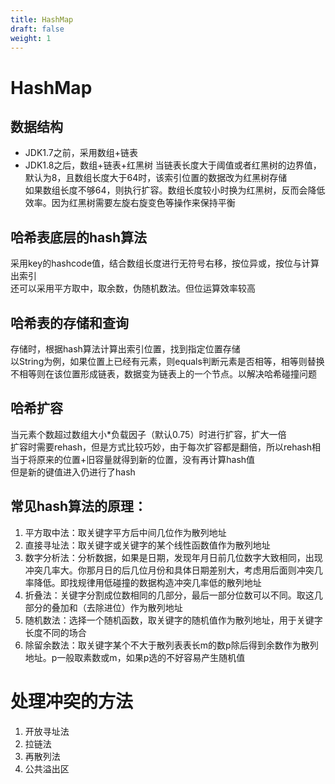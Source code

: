 ```yaml
---
title: HashMap
draft: false
weight: 1
---
```


# HashMap
## 数据结构
- JDK1.7之前，采用数组+链表
- JDK1.8之后，数组+链表+红黑树
当链表长度大于阈值或者红黑树的边界值，默认为8，且数组长度大于64时，该索引位置的数据改为红黑树存储  
如果数组长度不够64，则执行扩容。数组长度较小时换为红黑树，反而会降低效率。因为红黑树需要左旋右旋变色等操作来保持平衡  

## 哈希表底层的hash算法
采用key的hashcode值，结合数组长度进行无符号右移，按位异或，按位与计算出索引  
还可以采用平方取中，取余数，伪随机数法。但位运算效率较高  
    
## 哈希表的存储和查询
存储时，根据hash算法计算出索引位置，找到指定位置存储  
以String为例，如果位置上已经有元素，则equals判断元素是否相等，相等则替换    
不相等则在该位置形成链表，数据变为链表上的一个节点。以解决哈希碰撞问题  
    
## 哈希扩容
当元素个数超过数组大小*负载因子（默认0.75）时进行扩容，扩大一倍  
扩容时需要rehash，但是方式比较巧妙，由于每次扩容都是翻倍，所以rehash相当于将原来的位置+旧容量就得到新的位置，没有再计算hash值  
但是新的键值进入仍进行了hash  
    
    
## 常见hash算法的原理：
1. 平方取中法：取关键字平方后中间几位作为散列地址
2. 直接寻址法：取关键字或关键字的某个线性函数值作为散列地址
3. 数字分析法：分析数据，如果是日期，发现年月日前几位数字大致相同，出现冲突几率大。你那月日的后几位月份和具体日期差别大，考虑用后面则冲突几率降低。即找规律用低碰撞的数据构造冲突几率低的散列地址
4. 折叠法：关键字分割成位数相同的几部分，最后一部分位数可以不同。取这几部分的叠加和（去除进位）作为散列地址
5. 随机数法：选择一个随机函数，取关键字的随机值作为散列地址，用于关键字长度不同的场合
6. 除留余数法：取关键字某个不大于散列表表长m的数p除后得到余数作为散列地址。p一般取素数或m，如果p选的不好容易产生随机值

# 处理冲突的方法
1. 开放寻址法
2. 拉链法
3. 再散列法
4. 公共溢出区














